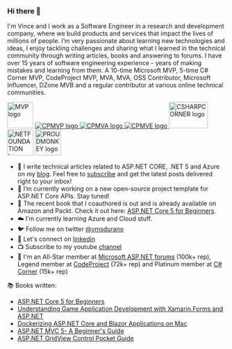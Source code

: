 ### Hi there 👋
I'm Vince and I work as a Software Engineer in a research and development company, where we build products and services that impact the lives of millions of people. I’m very passionate about learning new technologies and ideas, I enjoy tackling challenges and sharing what I learned in the technical community through writing articles, books and answering to forums. I have over 15 years of software engineering experience - years of making mistakes and learning from them. A 10-time Microsoft MVP, 5-time C# Corner MVP, CodeProject MVP, MVA, MVA, OSS Contributor, Microsoft Influencer, DZone MVB and a regular contributor at various online technical communities.

<a href="https://mvp.microsoft.com/en-us/PublicProfile/4025491"><img alt="MVP logo" src="https://proudmonkeystorage.blob.core.windows.net/cdn/common/MVP_Logo_Avatar_Preferred_Cyan300_CMYK_300ppi.png" width="60" height="60"></a> 
<a href="https://www.codeproject.com/Members/ProudMonkey"><img alt="CPMVP logo" src="https://proudmonkeystorage.blob.core.windows.net/cdn/common/icn-MVP-64.png" /> </a> 
<a href="https://www.codeproject.com/Members/ProudMonkey"><img alt="CPMVA logo" src="https://proudmonkeystorage.blob.core.windows.net/cdn/Common/icn-MVA-64.png" /> </a> 
<a href="https://www.codeproject.com/Members/ProudMonkey"><img alt="CPMVE logo" src="https://proudmonkeystorage.blob.core.windows.net/cdn/Common/icn-MVE-64.png" /> 
<a href="https://www.c-sharpcorner.com/members/vincent-maverick-durano"><img alt="CSHARPCORNER logo" src="https://proudmonkeystorage.blob.core.windows.net/cdn/common/CSharpCornerMVP.png" width="90" height="60" /> </a> <img alt="NETFOUNDATION logo" src="https://proudmonkeystorage.blob.core.windows.net/cdn/common/1200px-.NET_Foundation_Logo.svg.png" width="60" height="60p" /> <a href="https://vmsdurano.com"><img alt="PROUDMONKEY logo" src="https://proudmonkeystorage.blob.core.windows.net/cdn/common/proud_monkey_square.png" width="60" height="60" /> </a>

- :pencil: I write technical articles related to ASP.NET CORE, .NET 5 and Azure on my [blog](https://vmsdurano.com). Feel free to [subscribe](https://vmsdurano.com/#subscribe) and get the latest posts delivered right to your inbox!
- 🔭 I’m currently working on a new open-source project template for ASP.NET Core APIs. Stay tuned!
- :blue_book: The recent book that I coauthored is out and is already available on Amazon and Packt. Check it out here: [ASP.NET Core 5 for Beginners](https://vmsdurano.com/new-book-released-asp-net-core-5-for-beginners/).
- :cloud: I’m currently learning Azure and Cloud stuff. 
- :bird: Follow me on twitter [@vmsdurano](https://twitter.com/vmsdurano)
- :link: Let's connect on [linkedin](https://www.linkedin.com/in/vmsdurano/)
- :tv: Subscribe to my youtube [channel](https://www.youtube.com/channel/UCuabaYm8QH4b1MAclaRp-3Q)
- :school: I'm an All-Star member at [Microsoft ASP.NET forums](https://forums.asp.net/members/vinz.aspx) (100k+ rep), Legend member at [CodeProject](https://www.codeproject.com/Members/ProudMonkey) (72k+ rep) and Platinum member at [C# Corner](https://www.c-sharpcorner.com/members/vincent-maverick-durano) (15k+ rep)

:books: Books written:
* [ASP.NET Core 5 for Beginners](https://www.packtpub.com/product/asp-net-core-5-for-beginners/9781800567184?fbclid=IwAR2sCOmLDRctAiV_nmgvsXx2D2yVIMB_xRIXB4yomVAsYOnaJQgaBTOLbuc)
* [Understanding Game Application Development with Xamarin.Forms and ASP.NET](https://www.apress.com/us/book/9781484242636)
* [Dockerizing ASP.NET Core and Blazor Applications on Mac](https://www.c-sharpcorner.com/ebooks/dockerizing-asp-net-core-and-blazor-applications-on-mac)
* [ASP.NET MVC 5- A Beginner's Guide](https://www.c-sharpcorner.com/ebooks/asp-net-mvc-5-a-beginner-s-guide)
* [ASP.NET GridView Control Pocket Guide](https://www.c-sharpcorner.com/ebooks/asp-dot-net-gridview-control-pocket-guide)

